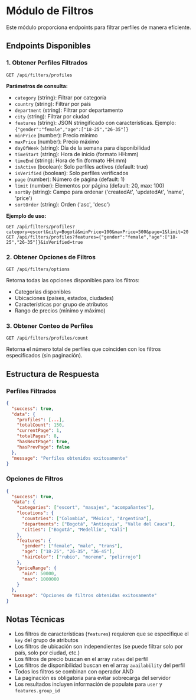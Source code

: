 # Módulo de Filtros

Este módulo proporciona endpoints para filtrar perfiles de manera eficiente.

## Endpoints Disponibles

### 1. Obtener Perfiles Filtrados
```
GET /api/filters/profiles
```

**Parámetros de consulta:**
- `category` (string): Filtrar por categoría
- `country` (string): Filtrar por país
- `department` (string): Filtrar por departamento
- `city` (string): Filtrar por ciudad
- `features` (string): JSON stringificado con características. Ejemplo: `{"gender":"female","age":["18-25","26-35"]}`
- `minPrice` (number): Precio mínimo
- `maxPrice` (number): Precio máximo
- `dayOfWeek` (string): Día de la semana para disponibilidad
- `timeStart` (string): Hora de inicio (formato HH:mm)
- `timeEnd` (string): Hora de fin (formato HH:mm)
- `isActive` (boolean): Solo perfiles activos (default: true)
- `isVerified` (boolean): Solo perfiles verificados
- `page` (number): Número de página (default: 1)
- `limit` (number): Elementos por página (default: 20, max: 100)
- `sortBy` (string): Campo para ordenar ('createdAt', 'updatedAt', 'name', 'price')
- `sortOrder` (string): Orden ('asc', 'desc')

**Ejemplo de uso:**
```
GET /api/filters/profiles?category=escort&city=Bogotá&minPrice=100&maxPrice=500&page=1&limit=20
GET /api/filters/profiles?features={"gender":"female","age":["18-25","26-35"]}&isVerified=true
```

### 2. Obtener Opciones de Filtros
```
GET /api/filters/options
```

Retorna todas las opciones disponibles para los filtros:
- Categorías disponibles
- Ubicaciones (países, estados, ciudades)
- Características por grupo de atributos
- Rango de precios (mínimo y máximo)

### 3. Obtener Conteo de Perfiles
```
GET /api/filters/profiles/count
```

Retorna el número total de perfiles que coinciden con los filtros especificados (sin paginación).

## Estructura de Respuesta

### Perfiles Filtrados
```json
{
  "success": true,
  "data": {
    "profiles": [...],
    "totalCount": 150,
    "currentPage": 1,
    "totalPages": 8,
    "hasNextPage": true,
    "hasPrevPage": false
  },
  "message": "Perfiles obtenidos exitosamente"
}
```

### Opciones de Filtros
```json
{
  "success": true,
  "data": {
    "categories": ["escort", "masajes", "acompañantes"],
    "locations": {
      "countries": ["Colombia", "México", "Argentina"],
      "departments": ["Bogotá", "Antioquia", "Valle del Cauca"],
      "cities": ["Bogotá", "Medellín", "Cali"]
    },
    "features": {
      "gender": ["female", "male", "trans"],
      "age": ["18-25", "26-35", "36-45"],
      "hairColor": ["rubio", "moreno", "pelirrojo"]
    },
    "priceRange": {
      "min": 50000,
      "max": 1000000
    }
  },
  "message": "Opciones de filtros obtenidas exitosamente"
}
```

## Notas Técnicas

- Los filtros de características (`features`) requieren que se especifique el `key` del grupo de atributos
- Los filtros de ubicación son independientes (se puede filtrar solo por país, solo por ciudad, etc.)
- Los filtros de precio buscan en el array `rates` del perfil
- Los filtros de disponibilidad buscan en el array `availability` del perfil
- Todos los filtros se combinan con operador AND
- La paginación es obligatoria para evitar sobrecarga del servidor
- Los resultados incluyen información de populate para `user` y `features.group_id`